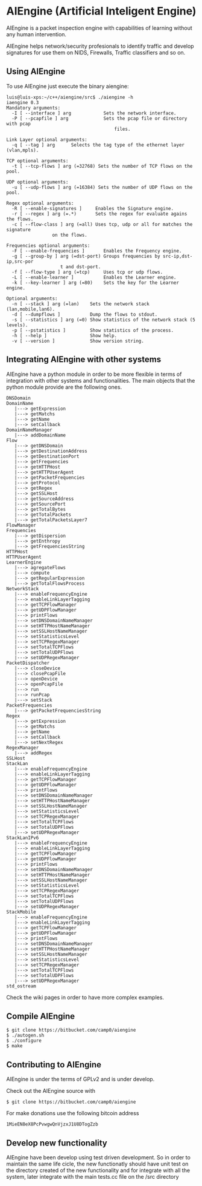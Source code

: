 AIEngine (Artificial Inteligent Engine)
=========

AIEngine is a packet inspection engine with capabilities of learning
without any human intervention.  

AIEngine helps network/security profesionals to identify traffic and develop
signatures for use them on NIDS, Firewalls, Traffic classifiers and so on.

Using AIEngine 
---------------

To use AIEngine just execute the binary aiengine:

	luis@luis-xps:~/c++/aiengine/src$ ./aiengine -h
	iaengine 0.3
	Mandatory arguments:
	  -I [ --interface ] arg            Sets the network interface.
	  -P [ --pcapfile ] arg             Sets the pcap file or directory with pcap 
                                    	    files.

	Link Layer optional arguments:
	  -q [ --tag ] arg      Selects the tag type of the ethernet layer (vlan,mpls).

	TCP optional arguments:
	  -t [ --tcp-flows ] arg (=32768) Sets the number of TCP flows on the pool.

	UDP optional arguments:
	  -u [ --udp-flows ] arg (=16384) Sets the number of UDP flows on the pool.

	Regex optional arguments:
	  -R [ --enable-signatures ]     Enables the Signature engine.
	  -r [ --regex ] arg (=.*)       Sets the regex for evaluate agains the flows.
	  -c [ --flow-class ] arg (=all) Uses tcp, udp or all for matches the signature
					 on the flows.

	Frequencies optional arguments:
	  -F [ --enable-frequencies ]       Enables the Frequency engine.
	  -g [ --group-by ] arg (=dst-port) Groups frequencies by src-ip,dst-ip,src-por
					    t and dst-port.
	  -f [ --flow-type ] arg (=tcp)     Uses tcp or udp flows.
	  -L [ --enable-learner ]           Enables the Learner engine.
	  -k [ --key-learner ] arg (=80)    Sets the key for the Learner engine.

	Optional arguments:
	  -n [ --stack ] arg (=lan)    Sets the network stack (lan,mobile,lan6).
	  -d [ --dumpflows ]           Dump the flows to stdout.
	  -s [ --statistics ] arg (=0) Show statistics of the network stack (5 levels).
	  -p [ --pstatistics ]         Show statistics of the process.
	  -h [ --help ]                Show help.
	  -v [ --version ]             Show version string.

Integrating AIEngine with other systems 
---------------------------------------

AIEngine have a python module in order to be more flexible in terms of integration with other systems and functionalities.
The main objects that the python module provide are the following ones.

	DNSDomain
	DomainName
	   |---> getExpression
	   |---> getMatchs
	   |---> getName
	   |---> setCallback
	DomainNameManager
	   |---> addDomainName
	Flow
	   |---> getDNSDomain
	   |---> getDestinationAddress
	   |---> getDestinationPort
	   |---> getFrequencies
	   |---> getHTTPHost
	   |---> getHTTPUserAgent
	   |---> getPacketFrequencies
	   |---> getProtocol
	   |---> getRegex
	   |---> getSSLHost
	   |---> getSourceAddress
	   |---> getSourcePort
	   |---> getTotalBytes
	   |---> getTotalPackets
	   |---> getTotalPacketsLayer7
	FlowManager
	Frequencies
	   |---> getDispersion
	   |---> getEnthropy
	   |---> getFrequenciesString
	HTTPHost
	HTTPUserAgent
	LearnerEngine
	   |---> agregateFlows
	   |---> compute
	   |---> getRegularExpression
	   |---> getTotalFlowsProcess
	NetworkStack
	   |---> enableFrequencyEngine
	   |---> enableLinkLayerTagging
	   |---> getTCPFlowManager
	   |---> getUDPFlowManager
	   |---> printFlows
	   |---> setDNSDomainNameManager
	   |---> setHTTPHostNameManager
	   |---> setSSLHostNameManager
	   |---> setStatisticsLevel
	   |---> setTCPRegexManager
	   |---> setTotalTCPFlows
	   |---> setTotalUDPFlows
	   |---> setUDPRegexManager
	PacketDispatcher
	   |---> closeDevice
	   |---> closePcapFile
	   |---> openDevice
	   |---> openPcapFile
	   |---> run
	   |---> runPcap
	   |---> setStack
	PacketFrequencies
	   |---> getPacketFrequenciesString
	Regex
	   |---> getExpression
	   |---> getMatchs
	   |---> getName
	   |---> setCallback
	   |---> setNextRegex
	RegexManager
	   |---> addRegex
	SSLHost
	StackLan
	   |---> enableFrequencyEngine
	   |---> enableLinkLayerTagging
	   |---> getTCPFlowManager
	   |---> getUDPFlowManager
	   |---> printFlows
	   |---> setDNSDomainNameManager
	   |---> setHTTPHostNameManager
	   |---> setSSLHostNameManager
	   |---> setStatisticsLevel
	   |---> setTCPRegexManager
	   |---> setTotalTCPFlows
	   |---> setTotalUDPFlows
	   |---> setUDPRegexManager
	StackLanIPv6
	   |---> enableFrequencyEngine
	   |---> enableLinkLayerTagging
	   |---> getTCPFlowManager
	   |---> getUDPFlowManager
	   |---> printFlows
	   |---> setDNSDomainNameManager
	   |---> setHTTPHostNameManager
	   |---> setSSLHostNameManager
	   |---> setStatisticsLevel
	   |---> setTCPRegexManager
	   |---> setTotalTCPFlows
	   |---> setTotalUDPFlows
	   |---> setUDPRegexManager
	StackMobile
	   |---> enableFrequencyEngine
	   |---> enableLinkLayerTagging
	   |---> getTCPFlowManager
	   |---> getUDPFlowManager
	   |---> printFlows
	   |---> setDNSDomainNameManager
	   |---> setHTTPHostNameManager
	   |---> setSSLHostNameManager
	   |---> setStatisticsLevel
	   |---> setTCPRegexManager
	   |---> setTotalTCPFlows
	   |---> setTotalUDPFlows
	   |---> setUDPRegexManager
	std_ostream

Check the wiki pages in order to have more complex examples.

Compile AIEngine
----------------

    $ git clone https://bitbucket.com/camp0/aiengine
    $ ./autogen.sh
    $ ./configure
    $ make

Contributing to AIEngine 
-------------------------

AIEngine is under the terms of GPLv2 and is under develop.

Check out the AIEngine source with 

    $ git clone https://bitbucket.com/camp0/aiengine

For make donations use the following bitcoin address

    1MieEN8eX8PcPvwgwQnVjzxJ1U8DTogZzb

Develop new functionality
-------------------------

AIEngine have been develop using test driven development. So in order to maintain the same life cicle, the new functionatly
 should have unit test on the directory created of the new functionality and for integrate with all the system, later integrate
with the main tests.cc file on the /src directory

